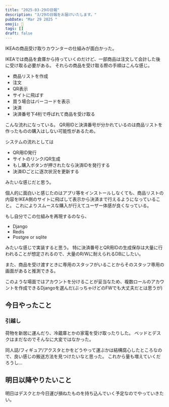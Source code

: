 ```yaml
---
title: "2025-03-29の日報"
description: "3/29の日報をお届けいたします。"
pubDate: "Mar 29 2025 "
emoji: 🦊
tags: []
draft: false
---
```


IKEAの商品受け取りカウンターの仕組みが面白かった。

IKEAでは商品を倉庫から持っていくのだけど、一部商品は注文して会計した後に受け取る必要がある。
それらの商品を受け取る際の手順はこんな感じ。

- 商品リストを作成
- 注文
- QR表示
- サイトに飛ばす
- 買う場合はバーコードを表示
- 決済
- 決済番号下4桁で呼ばれて商品を受け取る

こんな流れになっている。
QR用IDと決済番号が分かれているのは商品リストを作ったものの購入はしない可能性があるため。

システムの流れとしては

- QR用ID発行
- サイトのリンク/QR生成
- もし購入ボタンが押されたなら決済IDを発行する
- 決済IDごとに逐次状況を更新する

みたいな感じだと思う。

個人的に面白いと感じたのはアプリ等をインストールしなくても、商品リストの内容をIKEA側のサイトに飛ばして表示から決済まで行えるようになっていること。
これによりスムースな購入が行えてユーザー体感が良くなっている。

もし自分でこの仕組みを再現するのなら、

- Django
- Redis
- Postgre or sqlite

みたいな感じで実装すると思う。
特に決済番号とQR用IDの生成保存は大量に行われることが想定されるので、大量のR/Wに耐えられるDBにしたい。

また、商品を受け渡すときに専用のスタッフがいることからそのスタッフ専用の画面があると推測できる。

このような場面ではアカウントを分けることが妥当なため、複数ロールのアカウントを作成できるDjangoを選んだ(ぶっちゃけどのFWでも大丈夫だとは思うが)

## 今日やったこと

### 引越し

荷物を新居に運んだり、冷蔵庫とかの家電を受け取ったりした。
ベッドとデスクはまだなのでそんなに大変ではなかった。

同人誌/フィギュア/アクスタとかをどうやって運ぶかは結構腐心したところなので、良い感じの搬送方法を見つけたいなと思った。
これから量も増えていくだろうし...

## 明日以降やりたいこと

明日はデスクとか今日運び損ねたものを持ち込んでいく予定なのでやっていきたい。
